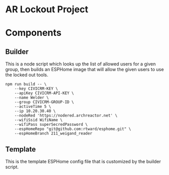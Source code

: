 # AR Lockout Project

# Components

## Builder

This is a node script which looks up the list of allowed users for a given group, then builds an ESPHome image that will allow the given users to use the locked out tools.

```
npm run build -- \
    --key CIVICRM-KEY \
    --apiKey CIVICRM-API-KEY \
    --name Welder \
    --group CIVICRM-GROUP-ID \
    --activeTime 5 \
    --ip 10.20.30.40 \
    --nodeRed 'https://nodered.archreactor.net' \
    --wifiSsid WifiName \
    --wifiPass superSecredPassword \
    --espHomeRepo "git@github.com:rtward/esphome.git" \
    --espHomeBranch 211_weigand_reader
```

## Template

This is the template ESPHome config file that is customized by the builder script.



